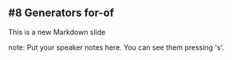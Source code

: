 ##  #8 Generators for-of

This is a new Markdown slide

note:
    Put your speaker notes here.
    You can see them pressing 's'.
